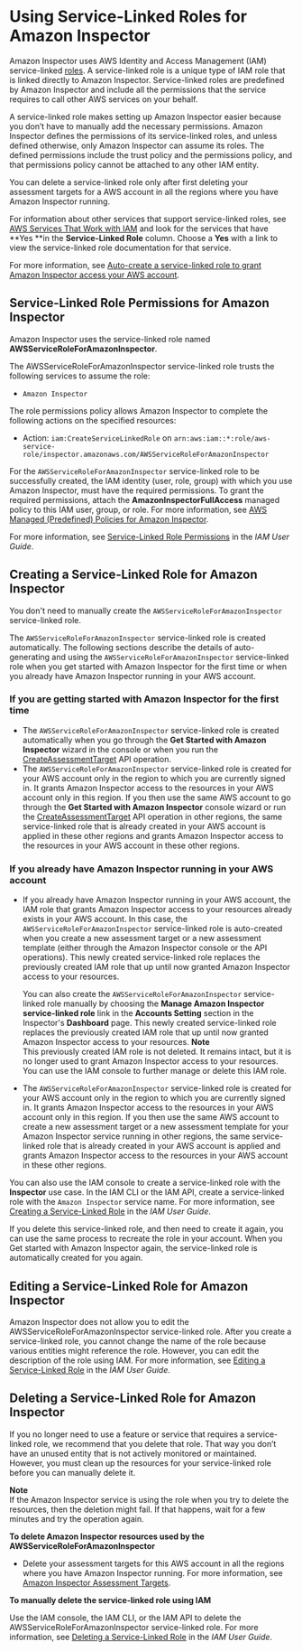 # Using Service\-Linked Roles for Amazon Inspector<a name="inspector_slr"></a>

Amazon Inspector uses AWS Identity and Access Management \(IAM\) service\-linked [roles](http://docs.aws.amazon.com/IAM/latest/UserGuide/id_roles_terms-and-concepts.html#iam-term-service-linked-role)\. A service\-linked role is a unique type of IAM role that is linked directly to Amazon Inspector\. Service\-linked roles are predefined by Amazon Inspector and include all the permissions that the service requires to call other AWS services on your behalf\. 

A service\-linked role makes setting up Amazon Inspector easier because you don’t have to manually add the necessary permissions\. Amazon Inspector defines the permissions of its service\-linked roles, and unless defined otherwise, only Amazon Inspector can assume its roles\. The defined permissions include the trust policy and the permissions policy, and that permissions policy cannot be attached to any other IAM entity\.

You can delete a service\-linked role only after first deleting your assessment targets for a AWS account in all the regions where you have Amazon Inspector running\. 

For information about other services that support service\-linked roles, see [AWS Services That Work with IAM](http://docs.aws.amazon.com/IAM/latest/UserGuide/reference_aws-services-that-work-with-iam.html) and look for the services that have **Yes **in the **Service\-Linked Role** column\. Choose a **Yes** with a link to view the service\-linked role documentation for that service\.

For more information, see [Auto\-create a service\-linked role to grant Amazon Inspector access your AWS account](inspector_settingup.md#CreateRole)\.

## Service\-Linked Role Permissions for Amazon Inspector<a name="slr-permissions"></a>

Amazon Inspector uses the service\-linked role named **AWSServiceRoleForAmazonInspector**\.

The AWSServiceRoleForAmazonInspector service\-linked role trusts the following services to assume the role:
+ `Amazon Inspector`

The role permissions policy allows Amazon Inspector to complete the following actions on the specified resources:
+ Action: `iam:CreateServiceLinkedRole` on `arn:aws:iam::*:role/aws-service-role/inspector.amazonaws.com/AWSServiceRoleForAmazonInspector`

For the `AWSServiceRoleForAmazonInspector` service\-linked role to be successfully created, the IAM identity \(user, role, group\) with which you use Amazon Inspector, must have the required permissions\. To grant the required permissions, attach the **AmazonInspectorFullAccess** managed policy to this IAM user, group, or role\. For more information, see [AWS Managed \(Predefined\) Policies for Amazon Inspector](access-control-identity-based.md#UsingWithInspector_IAM_AccessControl_ManagedPolicies)\. 

 For more information, see [Service\-Linked Role Permissions](http://docs.aws.amazon.com/IAM/latest/UserGuide/using-service-linked-roles.html#service-linked-role-permissions) in the *IAM User Guide*\.

## Creating a Service\-Linked Role for Amazon Inspector<a name="create-slr"></a>

You don't need to manually create the `AWSServiceRoleForAmazonInspector` service\-linked role\. 

The `AWSServiceRoleForAmazonInspector` service\-linked role is created automatically\. The following sections describe the details of auto\-generating and using the `AWSServiceRoleForAmazonInspector` service\-linked role when you get started with Amazon Inspector for the first time or when you already have Amazon Inspector running in your AWS account\. 

### If you are getting started with Amazon Inspector for the first time<a name="CreateRoleFirstRun1"></a>
+ The `AWSServiceRoleForAmazonInspector` service\-linked role is created automatically when you go through the **Get Started with Amazon Inspector** wizard in the console or when you run the [CreateAssessmentTarget](http://docs.aws.amazon.com/inspector/latest/APIReference/API_CreateAssessmentTarget.html) API operation\.
+ The `AWSServiceRoleForAmazonInspector` service\-linked role is created for your AWS account only in the region to which you are currently signed in\. It grants Amazon Inspector access to the resources in your AWS account only in this region\. If you then use the same AWS account to go through the **Get Started with Amazon Inspector** console wizard or run the [CreateAssessmentTarget](http://docs.aws.amazon.com/inspector/latest/APIReference/API_CreateAssessmentTarget.html) API operation in other regions, the same service\-linked role that is already created in your AWS account is applied in these other regions and grants Amazon Inspector access to the resources in your AWS account in these other regions\. 

### If you already have Amazon Inspector running in your AWS account<a name="CreateRoleExisting1"></a>
+ If you already have Amazon Inspector running in your AWS account, the IAM role that grants Amazon Inspector access to your resources already exists in your AWS account\. In this case, the `AWSServiceRoleForAmazonInspector` service\-linked role is auto\-created when you create a new assessment target or a new assessment template \(either through the Amazon Inspector console or the API operations\)\. This newly created service\-linked role replaces the previously created IAM role that up until now granted Amazon Inspector access to your resources\.

  You can also create the `AWSServiceRoleForAmazonInspector` service\-linked role manually by choosing the **Manage Amazon Inspector service\-linked role** link in the **Accounts Setting** section in the Inspector's **Dashboard** page\. This newly created service\-linked role replaces the previously created IAM role that up until now granted Amazon Inspector access to your resources\.
**Note**  
This previously created IAM role is not deleted\. It remains intact, but it is no longer used to grant Amazon Inspector access to your resources\. You can use the IAM console to further manage or delete this IAM role\.
+ The `AWSServiceRoleForAmazonInspector` service\-linked role is created for your AWS account only in the region to which you are currently signed in\. It grants Amazon Inspector access to the resources in your AWS account only in this region\. If you then use the same AWS account to create a new assessment target or a new assessment template for your Amazon Inspector service running in other regions, the same service\-linked role that is already created in your AWS account is applied and grants Amazon Inspector access to the resources in your AWS account in these other regions\. 

You can also use the IAM console to create a service\-linked role with the **Inspector** use case\. In the IAM CLI or the IAM API, create a service\-linked role with the `Amazon Inspector` service name\. For more information, see [Creating a Service\-Linked Role](http://docs.aws.amazon.com/IAM/latest/UserGuide/using-service-linked-roles.html#create-service-linked-role) in the *IAM User Guide*\. 

If you delete this service\-linked role, and then need to create it again, you can use the same process to recreate the role in your account\. When you Get started with Amazon Inspector again, the service\-linked role is automatically created for you again\. 

## Editing a Service\-Linked Role for Amazon Inspector<a name="edit-slr"></a>

Amazon Inspector does not allow you to edit the AWSServiceRoleForAmazonInspector service\-linked role\. After you create a service\-linked role, you cannot change the name of the role because various entities might reference the role\. However, you can edit the description of the role using IAM\. For more information, see [Editing a Service\-Linked Role](http://docs.aws.amazon.com/IAM/latest/UserGuide/using-service-linked-roles.html#edit-service-linked-role) in the *IAM User Guide*\.

## Deleting a Service\-Linked Role for Amazon Inspector<a name="delete-slr"></a>

If you no longer need to use a feature or service that requires a service\-linked role, we recommend that you delete that role\. That way you don’t have an unused entity that is not actively monitored or maintained\. However, you must clean up the resources for your service\-linked role before you can manually delete it\.

**Note**  
If the Amazon Inspector service is using the role when you try to delete the resources, then the deletion might fail\. If that happens, wait for a few minutes and try the operation again\.

**To delete Amazon Inspector resources used by the AWSServiceRoleForAmazonInspector**
+ Delete your assessment targets for this AWS account in all the regions where you have Amazon Inspector running\. For more information, see [Amazon Inspector Assessment Targets](inspector_applications.md)\.

**To manually delete the service\-linked role using IAM**

Use the IAM console, the IAM CLI, or the IAM API to delete the AWSServiceRoleForAmazonInspector service\-linked role\. For more information, see [Deleting a Service\-Linked Role](http://docs.aws.amazon.com/IAM/latest/UserGuide/using-service-linked-roles.html#delete-service-linked-role) in the *IAM User Guide*\.